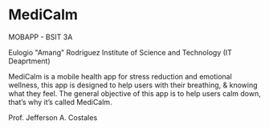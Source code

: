 # MediCalm

MOBAPP - BSIT 3A

Eulogio "Amang" Rodriguez Institute of Science and Technology (IT Deaprtment)

MediCalm is a mobile health app for stress reduction and emotional wellness, this app is designed to help users with their breathing, & knowing what they feel. The general objective of this app is to help users calm down, that’s why it’s called MediCalm.

Prof. Jefferson A. Costales
